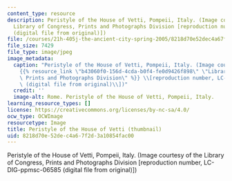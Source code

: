 ```yaml
---
content_type: resource
description: Peristyle of the House of Vetti, Pompeii, Italy. (Image courtesy of the
  Library of Congress, Prints and Photographs Division [reproduction number, LC-DIG-ppmsc-06585
  (digital file from original)])
file: /courses/21h-405j-the-ancient-city-spring-2005/8218d70e52dec4a67f2d3a10854fac00_21h-405js05-th.jpg
file_size: 7429
file_type: image/jpeg
image_metadata:
  caption: "Peristyle of the House of Vetti, Pompeii, Italy. (Image courtesy of the\_\
    {{% resource_link \"b43060f0-156d-4cda-b0f4-fe0d9426f898\" \"Library of Congress,\
    \ Prints and Photographs Division\" %}} \\[reproduction number, LC-DIG-ppmsc-06585\
    \ (digital file from original)\\])"
  credit: ''
  image-alt: Rome. Peristyle of the House of Vetti, Pompeii, Italy.
learning_resource_types: []
license: https://creativecommons.org/licenses/by-nc-sa/4.0/
ocw_type: OCWImage
resourcetype: Image
title: Peristyle of the House of Vetti (thumbnail)
uid: 8218d70e-52de-c4a6-7f2d-3a10854fac00
---
```

Peristyle of the House of Vetti, Pompeii, Italy. (Image courtesy of the Library of Congress, Prints and Photographs Division [reproduction number, LC-DIG-ppmsc-06585 (digital file from original)])